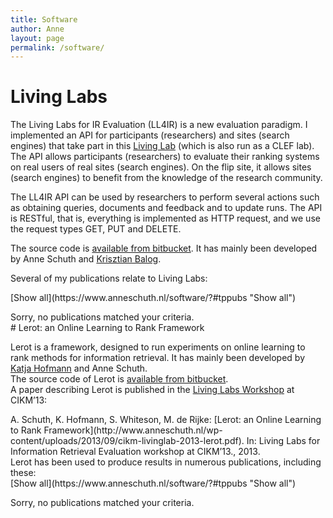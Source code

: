 ```yaml
---
title: Software
author: Anne
layout: page
permalink: /software/
---
```


# Living Labs

The Living Labs for IR Evaluation (LL4IR) is a new evaluation paradigm. I implemented an API for participants (researchers) and sites (search engines) that take part in this [Living Lab](http://living-labs.net/) (which is also run as a CLEF lab). The API allows participants (researchers) to evaluate their ranking systems on real users of real sites (search engines). On the flip site, it allows sites (search engines) to benefit from the knowledge of the research community.

The LL4IR API can be used by researchers to perform several actions such as obtaining queries, documents and feedback and to update runs. The API is RESTful, that is, everything is implemented as HTTP request, and we use the request types GET, PUT and DELETE.

The source code is [available from bitbucket](https://bitbucket.org/living-labs/ll-api). It has mainly been developed by Anne Schuth and [Krisztian Balog](http://krisztianbalog.com/).

Several of my publications relate to Living Labs:

<div class="teachpress_pub_list"><form method="get" name="tppublistform"><a id="tppubs" name="tppubs"></a>[Show all](https://www.anneschuth.nl/software/?#tppubs "Show all")

</form><div class="teachpress_message_error">Sorry, no publications matched your criteria.

</div></div># Lerot: an Online Learning to Rank Framework

Lerot is a framework, designed to run experiments on online learning to rank methods for information retrieval. It has mainly been developed by [Katja Hofmann](http://khofm.wordpress.com/) and Anne Schuth.  
The source code of Lerot is [available from bitbucket](https://bitbucket.org/ilps/lerot).  
A paper describing Lerot is published in the [Living Labs Workshop](http://living-labs.net/ll13/) at CIKM’13:

<div class="tp_single_publication"><span class="tp_single_author">A. Schuth, K. Hofmann, S. Whiteson, M. de Rijke: </span> <span class="tp_single_title">[Lerot: an Online Learning to Rank Framework](http://www.anneschuth.nl/wp-content/uploads/2013/09/cikm-livinglab-2013-lerot.pdf)</span>. <span class="tp_single_additional"><span class="tp_pub_additional_in">In: </span><span class="tp_pub_additional_booktitle"> Living Labs for Information Retrieval Evaluation workshop at CIKM’13., </span><span class="tp_pub_additional_year">2013</span>.</span></div>Lerot has been used to produce results in numerous publications, including these:

<div class="teachpress_pub_list"><form method="get" name="tppublistform"><a id="tppubs" name="tppubs"></a>[Show all](https://www.anneschuth.nl/software/?#tppubs "Show all")

</form><div class="teachpress_message_error">Sorry, no publications matched your criteria.

</div></div>